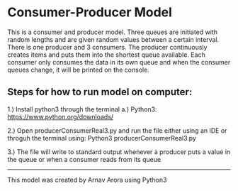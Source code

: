 # Consumer-Producer Model

This is a consumer and producer model. Three queues are initiated with random
lengths and are given random values between a certain interval. There is 
one producer and 3 consumers. The producer continuously creates items and 
puts them into the shortest queue available. Each consumer only consumes the 
data in its own queue and when the consumer queues change, it will be 
printed on the console.

## Steps for how to run model on computer:

1.) Install python3 through the terminal
    a.) Python3: https://www.python.org/downloads/

2.) Open producerConsumerReal3.py and run the file either using an IDE or 
    throguh the terminal using: Python3 producerConsumerReal3.py

3.) The file will write to standard output whenever a producer puts a value
    in the queue or when a consumer reads from its queue

-------------
This model was created by Arnav Arora using Python3